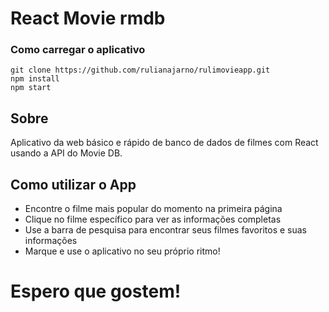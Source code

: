 # React Movie rmdb

### Como carregar o aplicativo

```
git clone https://github.com/rulianajarno/rulimovieapp.git
npm install
npm start
```

## Sobre

Aplicativo da web básico e rápido de banco de dados de filmes com React usando a API do Movie DB.

## Como utilizar o App

- Encontre o filme mais popular do momento na primeira página
- Clique no filme específico para ver as informações completas
- Use a barra de pesquisa para encontrar seus filmes favoritos e suas informações
- Marque e use o aplicativo no seu próprio ritmo!

# Espero que gostem!

